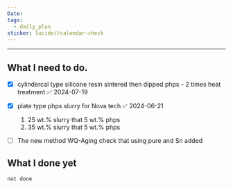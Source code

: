 ```yaml
---
Date: 
tags:
  - daily_plan
sticker: lucide//calendar-check
---
```

---
## What I need to do.

- [x] cylindercal type silicone resin sintered then dipped phps - 2 times heat treatment ✅ 2024-07-19
- [x] plate type phps slurry for Nova tech ✅ 2024-06-21
	1. 25 wt.% slurry that 5 wt.% phps
	2. 35 wt.% slurry that 5 wt.% phps
- [ ] The new method WQ-Aging check that using pure and Sn added 



## What I done yet
```tasks
not done
```
